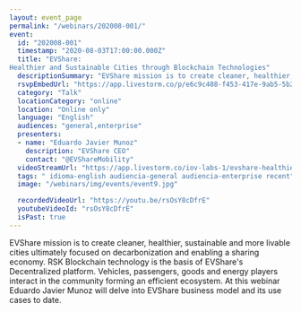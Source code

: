 ```yaml
---
layout: event_page
permalink: "/webinars/202008-001/"
event:
  id: "202008-001"
  timestamp: "2020-08-03T17:00:00.000Z"
  title: "EVShare:
Healthier and Sustainable Cities through Blockchain Technologies"
  descriptionSummary: "EVShare mission is to create cleaner, healthier, sustainable and more livable cities ultimately focused on decarbonization and enabling a s…"
  rsvpEmbedUrl: "https://app.livestorm.co/p/e6c9c408-f453-417e-9ab5-5b237c646acd/form"
  category: "Talk"
  locationCategory: "online"
  location: "Online only"
  language: "English"
  audiences: "general,enterprise"
  presenters:
  - name: "Eduardo Javier Munoz"
    description: "EVShare CEO"
    contact: "@EVShareMobility"
  videoStreamUrl: "https://app.livestorm.co/iov-labs-1/evshare-healthier-and-sustainable-cities"
  tags: " idioma-english audiencia-general audiencia-enterprise recent"
  image: "/webinars/img/events/event9.jpg"

  recordedVideoUrl: "https://youtu.be/rsOsY8cDfrE"
  youtubeVideoId: "rsOsY8cDfrE"
  isPast: true
---
```



EVShare mission is to create cleaner, healthier, sustainable and more livable cities ultimately focused on decarbonization and enabling a sharing economy.
RSK Blockchain technology is the basis of EVShare's Decentralized platform.
Vehicles, passengers, goods and energy players interact in the community forming an efficient ecosystem.
At this webinar Eduardo Javier Munoz will delve into EVShare business model and its use cases to date.

